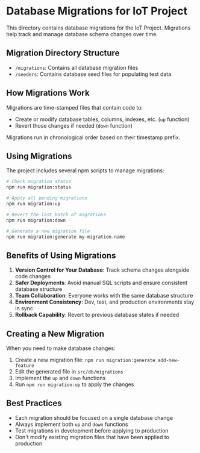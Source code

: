 # Database Migrations for IoT Project

This directory contains database migrations for the IoT Project. Migrations help track and manage database schema changes over time.

## Migration Directory Structure

-   `/migrations`: Contains all database migration files
-   `/seeders`: Contains database seed files for populating test data

## How Migrations Work

Migrations are time-stamped files that contain code to:

-   Create or modify database tables, columns, indexes, etc. (`up` function)
-   Revert those changes if needed (`down` function)

Migrations run in chronological order based on their timestamp prefix.

## Using Migrations

The project includes several npm scripts to manage migrations:

```bash
# Check migration status
npm run migration:status

# Apply all pending migrations
npm run migration:up

# Revert the last batch of migrations
npm run migration:down

# Generate a new migration file
npm run migration:generate my-migration-name
```

## Benefits of Using Migrations

1. **Version Control for Your Database**: Track schema changes alongside code changes
2. **Safer Deployments**: Avoid manual SQL scripts and ensure consistent database structure
3. **Team Collaboration**: Everyone works with the same database structure
4. **Environment Consistency**: Dev, test, and production environments stay in sync
5. **Rollback Capability**: Revert to previous database states if needed

## Creating a New Migration

When you need to make database changes:

1. Create a new migration file: `npm run migration:generate add-new-feature`
2. Edit the generated file in `src/db/migrations`
3. Implement the `up` and `down` functions
4. Run `npm run migration:up` to apply the changes

## Best Practices

-   Each migration should be focused on a single database change
-   Always implement both `up` and `down` functions
-   Test migrations in development before applying to production
-   Don't modify existing migration files that have been applied to production

